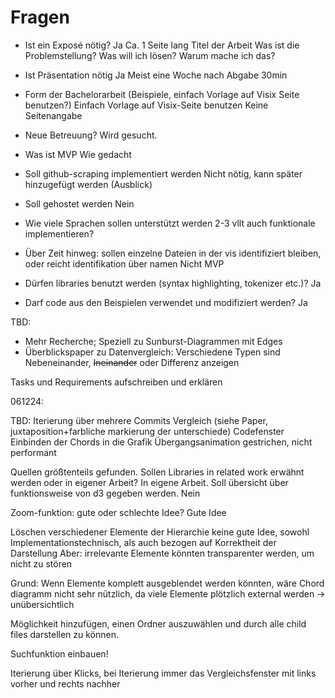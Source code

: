 # Fragen

- Ist ein Exposé nötig?
Ja
Ca. 1 Seite lang
Titel der Arbeit
Was ist die Problemstellung?
Was will ich lösen?
Warum mache ich das?
- Ist Präsentation nötig
Ja
Meist eine Woche nach Abgabe
30min
- Form der Bachelorarbeit (Beispiele, einfach Vorlage auf Visix Seite benutzen?)
Einfach Vorlage auf Visix-Seite benutzen
Keine Seitenangabe
- Neue Betreuung?
Wird gesucht.

- Was ist MVP
Wie gedacht
- Soll github-scraping implementiert werden
Nicht nötig, kann später hinzugefügt werden (Ausblick)
- Soll gehostet werden
Nein
- Wie viele Sprachen sollen unterstützt werden
2-3 vllt auch funktionale implementieren?

- Über Zeit hinweg: sollen einzelne Dateien in der vis identifiziert bleiben, oder reicht identifikation über namen
Nicht MVP
- Dürfen libraries benutzt werden (syntax highlighting, tokenizer etc.)?
Ja
- Darf code aus den Beispielen verwendet und modifiziert werden?
Ja

TBD:
- Mehr Recherche; Speziell zu Sunburst-Diagrammen mit Edges
- Überblickspaper zu Datenvergleich: Verschiedene Typen sind Nebeneinander, ~~Ineinander~~ oder Differenz anzeigen

Tasks und Requirements aufschreiben und erklären 


061224:

TBD:
Iterierung über mehrere Commits
Vergleich (siehe Paper, juxtaposition+farbliche markierung der unterschiede)
Codefenster
Einbinden der Chords in die Grafik
Übergangsanimation gestrichen, nicht performant


Quellen größtenteils gefunden. Sollen Libraries in related work erwähnt werden oder in eigener Arbeit? In eigene Arbeit.
Soll übersicht über funktionsweise von d3 gegeben werden. Nein

Zoom-funktion: gute oder schlechte Idee? Gute Idee

Löschen verschiedener Elemente der Hierarchie keine gute Idee, sowohl Implementationstechnisch, als auch bezogen auf Korrektheit der Darstellung
Aber: irrelevante Elemente könnten transparenter werden, um nicht zu stören

Grund: Wenn Elemente komplett ausgeblendet werden könnten, wäre Chord diagramm nicht sehr nützlich, da viele Elemente plötzlich external werden -> unübersichtlich

Möglichkeit hinzufügen, einen Ordner auszuwählen und durch alle child files darstellen zu können.

Suchfunktion einbauen! 

Iterierung über Klicks, bei Iterierung immer das Vergleichsfenster mit links vorher und rechts nachher
